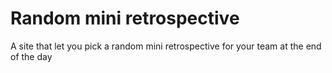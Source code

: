 # Random mini retrospective

A site that let you pick a random mini retrospective for your team at the end of the day


